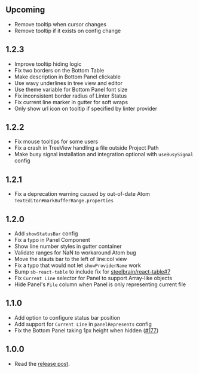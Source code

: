 ## Upcoming

* Remove tooltip when cursor changes
* Remove tooltip if it exists on config change

## 1.2.3

* Improve tooltip hiding logic
* Fix two borders on the Bottom Table
* Make description in Bottom Panel clickable
* Use wavy underlines in tree view and editor
* Use theme variable for Bottom Panel font size
* Fix inconsistent border radius of Linter Status
* Fix current line marker in gutter for soft wraps
* Only show url icon on tooltip if specified by linter provider

## 1.2.2

* Fix mouse tooltips for some users
* Fix a crash in TreeView handling a file outside Project Path
* Make busy signal installation and integration optional with `useBusySignal` config

## 1.2.1

* Fix a deprecation warning caused by out-of-date Atom `TextEditor#markBufferRange.properties`

## 1.2.0

* Add `showStatusBar` config
* Fix a typo in Panel Component
* Show line number styles in gutter container
* Validate ranges for NaN to workaround Atom bug
* Move the stauts bar to the left of line:col view
* Fix a typo that would not let `showProviderName` work
* Bump `sb-react-table` to include fix for [steelbrain/react-table#7](https://github.com/steelbrain/react-table/issues/7)
* Fix `Current Line` selector for Panel to support Array-like objects
* Hide Panel's `File` column when Panel is only representing current file

## 1.1.0

* Add option to configure status bar position
* Add support for `Current Line` in `panelRepresents` config
* Fix the Bottom Panel taking 1px height when hidden ([#177](https://github.com/steelbrain/linter-ui-default/pull/177))

## 1.0.0

* Read the [release post](http://steelbrain.me/2017/03/13/linter-v2-released.html).
